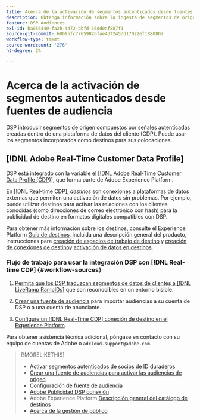 ```yaml
---
title: Acerca de la activación de segmentos autenticados desde fuentes de audiencia
description: Obtenga información sobre la ingesta de segmentos de origen desde una plataforma de datos de clientes.
feature: DSP Audiences
exl-id: ba056440-fa2b-4472-bbfd-16dd0af887f1
source-git-commit: 68095fc77659826fae43f2453d17022ef1880807
workflow-type: tm+mt
source-wordcount: '276'
ht-degree: 2%

---
```


# Acerca de la activación de segmentos autenticados desde fuentes de audiencia

<!-- Doesn't specifically explain what you can do in our UI -->

DSP introducir segmentos de origen compuestos por señales autenticadas creadas dentro de una plataforma de datos del cliente (CDP). Puede usar los segmentos incorporados como destinos para sus colocaciones.

## [!DNL Adobe Real-Time Customer Data Profile]

DSP está integrado con la variable [el [!DNL Adobe Real-Time Customer Data Profile (CDP)]](https://experienceleague.adobe.com/docs/experience-platform/rtcdp/overview.html?lang=es), que forma parte de Adobe Experience Platform.

En [!DNL Real-time CDP], *destinos* son conexiones a plataformas de datos externas que permiten una activación de datos sin problemas. Por ejemplo, puede utilizar destinos para activar las relaciones con los clientes conocidas (como direcciones de correo electrónico con hash) para la publicidad de destino en formatos digitales compatibles con DSP.

Para obtener más información sobre los destinos, consulte el Experience Platform [Guía de destinos](https://experienceleague.adobe.com/docs/experience-platform/destinations/home.html), incluida una descripción general del producto, instrucciones para [creación de espacios de trabajo de destino](https://experienceleague.adobe.com/docs/experience-platform/destinations/ui/destinations-workspace.html) y [creación de conexiones de destino](https://experienceleague.adobe.com/docs/experience-platform/destinations/ui/connect-destination.html)y [activación de datos en destinos](https://experienceleague.adobe.com/docs/experience-platform/destinations/ui/activate/activate-segment-streaming-destinations.html).

### Flujo de trabajo para usar la integración DSP con [!DNL Real-time CDP] {#workflow-sources}

1. [Permita que los DSP traduzcan segmentos de datos de clientes a [!DNL LiveRamp RampIDs]](source-durable-id.md) que son reconocibles en un entorno bisible.<!-- I don't think I need this here: This requires DSP account-level and campaign-level settings to enable segment sharing with [!DNL LiveRamp], which will translate customer data to [!DNL RampIDs] to create targetable segments. Your Adobe Account Team will perform this configuration. -->

1. [Crear una fuente de audiencia](source-create.md) para importar audiencias a su cuenta de DSP o a una cuenta de anunciante.

1. [Configure un [!DNL Real-Time CDP] conexión de destino en el Experience Platform](https://experienceleague.adobe.com/docs/experience-platform/destinations/catalog/advertising/adobe-advertising-cloud-connection.html).

Para obtener asistencia técnica adicional, póngase en contacto con su equipo de cuentas de Adobe o `adcloud-support@adobe.com`.

>[!MORELIKETHIS]
>
>* [Activar segmentos autenticados de socios de ID duraderos](source-durable-id.md)
>* [Crear una fuente de audiencias para activar las audiencias de origen](source-create.md)
>* [Configuración de fuente de audiencia](source-settings.md)
>* [Adobe Publicidad DSP conexión](https://experienceleague.adobe.com/docs/experience-platform/destinations/catalog/advertising/adobe-advertising-cloud-connection.html)
>* Adobe Experience Platform [Descripción general del catálogo de destinos](https://experienceleague.adobe.com/docs/experience-platform/destinations/catalog/overview.html)
>* [Acerca de la gestión de público](/help/dsp/audiences/audience-about.md)

